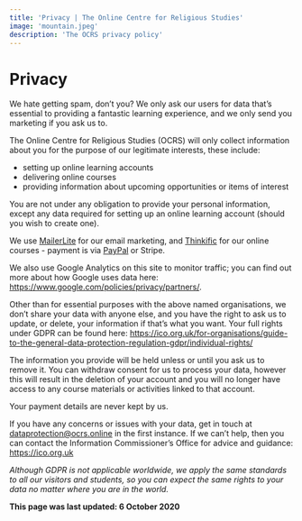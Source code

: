 ```yaml
---
title: 'Privacy | The Online Centre for Religious Studies'
image: 'mountain.jpeg'
description: 'The OCRS privacy policy'
---
```

# Privacy
We hate getting spam, don’t you? We only ask our users for data that’s essential to providing a fantastic learning experience, and we only send you marketing if you ask us to.

The Online Centre for Religious Studies (OCRS) will only collect information about you for the purpose of our legitimate interests, these include:

* setting up online learning accounts
* delivering online courses
* providing information about upcoming opportunities or items of interest

You are not under any obligation to provide your personal information, except any data required for setting up an online learning account (should you wish to create one).

We use <a target="_BLANK" href="https://www.mailerlite.com/">MailerLite</a> for our email marketing, and <a target="_BLANK" href="https://www.thinkific.com/">Thinkific</a> for our online courses - payment is via <a target="_BLANK" href="https://www.paypal.com/">PayPal</a> or Stripe.

We also use Google Analytics on this site to monitor traffic; you can find out more about how Google uses data here: <a target="_BLANK" href="https://www.google.com/policies/privacy/partners/">https://www.google.com/policies/privacy/partners/</a>.

Other than for essential purposes with the above named organisations, we don’t share your data with anyone else, and you have the right to ask us to update, or delete, your information if that’s what you want. Your full rights under GDPR can be found here: <a href="https://ico.org.uk/for-organisations/guide-to-the-general-data-protection-regulation-gdpr/individual-rights/">https://ico.org.uk/for-organisations/guide-to-the-general-data-protection-regulation-gdpr/individual-rights/</a>

The information you provide will be held unless or until you ask us to remove it. You can withdraw consent for us to process your data, however this will result in the deletion of your account and you will no longer have access to any course materials or activities linked to that account.

Your payment details are never kept by us.

If you have any concerns or issues with your data, get in touch at <a href="mailto:dataprotection@ocrs.online">dataprotection@ocrs.online</a> in the first instance. If we can’t help, then you can contact the Information Commissioner’s Office for advice and guidance: <a href="https://ico.org.uk">https://ico.org.uk</a>

*Although GDPR is not applicable worldwide, we apply the same standards to all our visitors and students, so you can expect the same rights to your data no matter where you are in the world.*

**This page was last updated: 6 October 2020**
